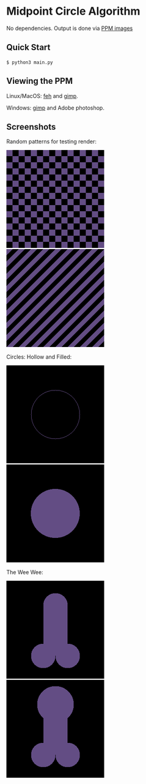 # Midpoint Circle Algorithm

No dependencies. Output is done via [PPM images](http://netpbm.sourceforge.net/doc/ppm.html)

## Quick Start

```console
$ python3 main.py
```

## Viewing the PPM

Linux/MacOS: [feh](https://feh.finalrewind.org/) and [gimp](https://www.gimp.org/).

Windows: [gimp](https://www.gimp.org/) and Adobe photoshop.

## Screenshots

Random patterns for testing render:

![checker](screenshots/checker.png) ![stripes](screenshots/stripes.png)

Circles: Hollow and Filled:

![hollow](screenshots/hollow.png) ![circle](screenshots/circle.png)

The Wee Wee:

![weewee](screenshots/wee_wee.png) ![weeweewithhead](screenshots/wee_wee_with_head.png)
